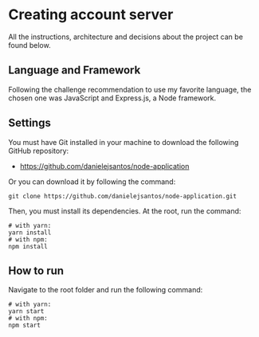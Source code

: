 # Creating account server

All the instructions, architecture and decisions about the project can be found below.

## Language and Framework

Following the challenge recommendation to use my favorite language, the chosen one was JavaScript and Express.js, a Node framework.

## Settings

You must have Git installed in your machine to download the following GitHub repository:

- https://github.com/danielejsantos/node-application

Or you can download it by following the command:

`git clone https://github.com/danielejsantos/node-application.git`

Then, you must install its dependencies. At the root, run the command:

```
# with yarn:
yarn install
# with npm:
npm install
```

## How to run

Navigate to the root folder and run the following command:

```
# with yarn:
yarn start
# with npm:
npm start
```
